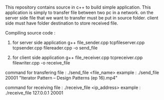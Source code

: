 This repository contains source in c++ to build simple application.
This application is simply to transfer file between two pc in a network.
on the server side file that we want to transfer must be put in source folder.
client side must have folder destination to store received file.

Compiling source code :
1. for server side application
   g++ file_sender.cpp tcpfileserver.cpp tcpsender.cpp filereader.cpp -o send_file
 
2. for client side application
   g++ file_receiver.cpp tcpreceiver.cpp filewriter.cpp -o receive_file
   
command for transfering file :
  ./send_file <port> <file_name>
  example : ./send_file 20001 "Iterator Pattern – Design Patterns (ep 16).mp4"
  
command for receiving file :
  ./receive_file <ip_address> <port>
  example : ./receive_file 127.0.0.1 20001

